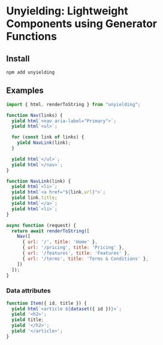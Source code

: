 # Unyielding: Lightweight Components using Generator Functions

## Install

```console
npm add unyielding
```

## Examples

```javascript
import { html, renderToString } from "unyielding";

function Nav(links) {
  yield html`<nav aria-label="Primary">`;
  yield html`<ul>`;

  for (const link of links) {
    yield NavLink(link);
  }

  yield html`</ul>`;
  yield html`</nav>`;
}

function NavLink(link) {
  yield html`<li>`;
  yield html`<a href="${link.url}">`;
  yield link.title;
  yield html`</a>`;
  yield html`<li>`;
}

async function (request) {
  return await renderToString([
    Nav([
      { url: '/', title: 'Home' },
      { url: '/pricing', title: 'Pricing' },
      { url: '/features', title: 'Features' },
      { url: '/terms', title: 'Terms & Conditions' },
    ])
  ]);
}
```

### Data attributes

```javascript
function Item({ id, title }) {
  yield html`<article ${dataset({ id })}>`;
  yield '<h2>';
  yield title;
  yield '</h2>';
  yield '</article>';
}
```
